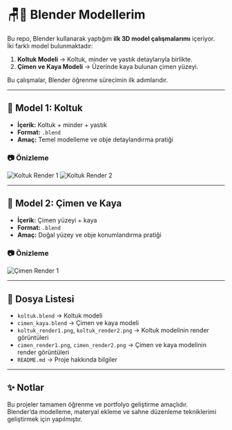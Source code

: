 # 🪑🌿 Blender Modellerim

Bu repo, Blender kullanarak yaptığım **ilk 3D model çalışmalarımı** içeriyor.  
İki farklı model bulunmaktadır:

1. **Koltuk Modeli** → Koltuk, minder ve yastık detaylarıyla birlikte.  
2. **Çimen ve Kaya Modeli** → Üzerinde kaya bulunan çimen yüzeyi.

Bu çalışmalar, Blender öğrenme sürecimin ilk adımlarıdır.

---

## 📌 Model 1: Koltuk
- **İçerik:** Koltuk + minder + yastık
- **Format:** `.blend`
- **Amaç:** Temel modelleme ve obje detaylandırma pratiği

### 📷 Önizleme
![Koltuk Render 1](Koltuk.png)
![Koltuk Render 2](Koltuk2.png)

---

## 📌 Model 2: Çimen ve Kaya
- **İçerik:** Çimen yüzeyi + kaya
- **Format:** `.blend`
- **Amaç:** Doğal yüzey ve obje konumlandırma pratiği

### 📷 Önizleme
![Çimen Render 1](Grass&Rock.png)


---

## 📂 Dosya Listesi
- `koltuk.blend` → Koltuk modeli
- `cimen_kaya.blend` → Çimen ve kaya modeli
- `koltuk_render1.png`, `koltuk_render2.png` → Koltuk modelinin render görüntüleri
- `cimen_render1.png`, `cimen_render2.png` → Çimen ve kaya modelinin render görüntüleri
- `README.md` → Proje hakkında bilgiler

---

## ✨ Notlar
Bu projeler tamamen öğrenme ve portfolyo geliştirme amaçlıdır.  
Blender’da modelleme, materyal ekleme ve sahne düzenleme tekniklerimi geliştirmek için yapılmıştır.
